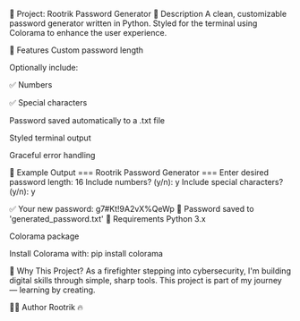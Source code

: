 🔐 Project: Rootrik Password Generator
📄 Description
A clean, customizable password generator written in Python.
Styled for the terminal using Colorama to enhance the user experience.

🚀 Features
Custom password length

Optionally include:

✅ Numbers

✅ Special characters

Password saved automatically to a .txt file

Styled terminal output

Graceful error handling

🧪 Example Output
=== Rootrik Password Generator ===
Enter desired password length: 16
Include numbers? (y/n): y
Include special characters? (y/n): y

✅ Your new password: g7#Kt!9A2vX%QeWp
💾 Password saved to 'generated_password.txt'
🧰 Requirements
Python 3.x

Colorama package

Install Colorama with:
pip install colorama

🧠 Why This Project?
As a firefighter stepping into cybersecurity, I'm building digital skills through simple, sharp tools.
This project is part of my journey — learning by creating.

🧑‍💻 Author
Rootrik 🔥
